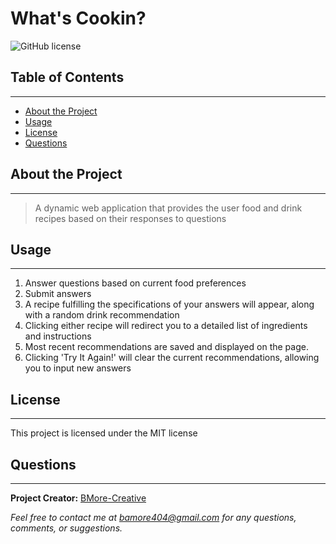 # What's Cookin?
  ![GitHub license](https://img.shields.io/badge/license-MIT-blue.svg) 


## Table of Contents

---

- [About the Project](#about-the-project)
- [Usage](#usage)
- [License](#license)
- [Questions](#questions)

## About the Project

---

>A dynamic web application that provides the user food and drink recipes based on their responses to questions

## Usage

---

1. Answer questions based on current food preferences 
2. Submit answers 
3. A recipe fulfilling the specifications of your answers will appear, along with a random drink recommendation 
4. Clicking either recipe will redirect you to a detailed list of ingredients and instructions 
5. Most recent recommendations are saved and displayed on the page. 
6. Clicking 'Try It Again!' will clear the current recommendations, allowing you to input new answers

## License

---

This project is licensed under the MIT license

## Questions

---

**Project Creator:** [BMore-Creative](https://github.com/BMore-Creative)

*Feel free to contact me at bamore404@gmail.com for any questions, comments, or suggestions.*
